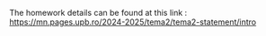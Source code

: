 The homework details can be found at this link : https://mn.pages.upb.ro/2024-2025/tema2/tema2-statement/intro
